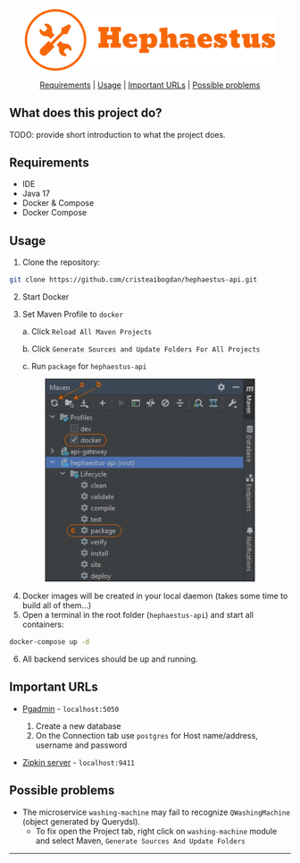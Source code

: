 <div align="center">
   <img width="450" src="assets/hephaestus-logo.png" >
</div>

<div align="center">

   [Requirements](#requirements) | 
   [Usage](#usage) | 
   [Important URLs](#important-urls) |
   [Possible problems](#possible-problems)

</div>

## What does this project do?
TODO: provide short introduction to what the project does.

## Requirements
* IDE
* Java 17
* Docker & Compose
* Docker Compose

## Usage
1. Clone the repository:
```bash
git clone https://github.com/cristeaibogdan/hephaestus-api.git
```
2. Start Docker
3. Set Maven Profile to `docker` 

   a. Click  `Reload All Maven Projects` 

   b. Click `Generate Sources and Update Folders For All Projects`

   c. Run `package` for `hephaestus-api`
<p align="center">
   <img src="assets/maven-profile.jpg">
</p>

4. Docker images will be created in your local daemon (takes some time to build all of them...)
5. Open a terminal in the root folder (`hephaestus-api`) and start all containers:
```bash
docker-compose up -d
```
6. All backend services should be up and running.

## Important URLs
- [Pgadmin](http://localhost:5050) - `localhost:5050`
  1. Create a new database
  2. On the Connection tab use `postgres` for Host name/address, username and password

- [Zipkin server](http://localhost:9411) - `localhost:9411`

## Possible problems
* The microservice `washing-machine` may fail to recognize `QWashingMachine` (object generated by Querydsl).      
  * To fix open the Project tab, right click on `washing-machine` module and select Maven, `Generate Sources And Update Folders`
***